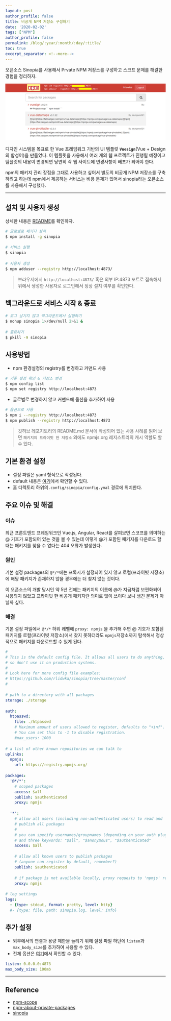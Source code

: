 ```yaml
---
layout: post
author_profile: false
title: 비공개 NPM 저장소 구성하기
date: '2020-02-02'
tags: ["NPM"]
author_profile: false
permalink: /blog/:year/:month/:day/:title/
toc: true
excerpt_separator: <!--more-->
---
```


오픈소스 Sinopia를 사용해서 Prvate NPM 저장소를 구성하고 스코프 문제를 해결한 경험을 정리하자.
<!--more-->

<img src="/assets/images/posts/2020/02/02/npm-sinopia.png" alt="sinopia" />

디자인 시스템을 목표로 한 Vue 프레임워크 기반의 UI 템플릿 **`Vuesign`**(Vue + Design의 합성어)을 만들었다.
이 템플릿을 사용해서 여러 개의 웹 프로젝트가 진행될 예정이고 템플릿의 내용이 변경되면 당연히 각 웹 사이트에 변경사항이 배포가 되어야 한다.

npm의 패키지 관리 장점을 그대로 사용하고 싶어서 별도의 비공개 NPM 저장소를 구축하려고 하는데 npm에서 제공하는 서비스는 비용 문제가 있어서 sinopia라는 오픈소스를 사용해서 구성했다.

---

## 설치 및 사용자 생성

상세한 내용은 [README](https://github.com/rlidwka/sinopia)를 확인하자.

```bash
# 글로벌로 패키지 설치
$ npm install -g sinopia

# 서비스 실행
$ sinopia

# 사용자 생성  
$ npm adduser --registry http://localhost:4873/
```

> 브라우저에서 `http://localhost:4873/` 혹은 외부 IP:4873 포트로 접속해서 위에서 생성한 사용자로 로그인해서 정상 설치 여부를 확인한다.

## 백그라운드로 서비스 시작 & 종료

```bash
# 로그 남기지 않고 백그라운드에서 실행하기
$ nohup sinopia 1>/dev/null 2>&1 &

# 종료하기
$ pkill -9 sinopia
```

## 사용방법

* npm 환경설정의 registry를 변경하고 커맨드 사용

```bash
# 기존 설정 확인 & 저장소 변경
$ npm config list
$ npm set registry http://localhost:4873
```

* 글로벌로 변경하지 않고 커맨드에 옵션을 추가하여 사용

```bash
# 옵션으로 사용
$ npm i --registry http://localhost:4873
$ npm publish --registry http://localhost:4873
```

> 깃허브 레포지토리의 README.md 문서에 작성되어 있는 사용 사례를 읽어 보면 `패키지의 프라이빗 한 저장소` 외에도 npmjs.org 레지스트리의 캐시 역할도 할 수 있다.

## 기본 환경 설정

* 설정 파일은 yaml 형식으로 작성된다.
* default 내용은 [여기](https://github.com/rlidwka/sinopia/blob/master/conf/default.yaml)에서 확인할 수 있다.
* 홈 디렉토리 하위의`.config/sinopia/config.ymal` 경로에 위치한다.

## 주요 이슈 및 해결

### 이슈

최근 프론트엔드 프레임워크인 Vue.js, Angular, React를 살펴보면 스코프를 의미하는 @ 기호가 포함되어 있는 것을 볼 수 있는데 이렇게 @가 포함된 패키지를 다운로드 할 때는 패키지를 찾을 수 없다는 404 오류가 발생한다.

### 원인

기본 설정 packages의 `@*/*`에는 프록시가 설정되어 있지 않고 로컬(프라이빗 저장소)에 해당 패키지가 존재하지 않을 경우에는 더 찾지 않는 것이다.

이 오픈소스의 개발 당시인 약 5년 전에는 패키지의 이름에  @가 지금처럼 보편화되어 사용되지 않았고 프라이빗 한 비공개 패키지란 의미로 많이 쓰이다 보니 생긴 문제가 아닐까 싶다.

### 해결

기본 설정 파일에서 `@*/*` 하위 레벨에 `proxy: npmjs` 을 추가해 주면 @ 기호가 포함된 패키지를 로컬(프라이빗 저장소)에서 찾지 못하더라도 `npmjs`저장소까지 탐색해서 정상적으로 패키지를 다운로드할 수 있게 된다.

```yml
#
# This is the default config file. It allows all users to do anything,
# so don't use it on production systems.
#
# Look here for more config file examples:
# https://github.com/rlidwka/sinopia/tree/master/conf
#

# path to a directory with all packages
storage: ./storage

auth:
  htpasswd:
    file: ./htpasswd
    # Maximum amount of users allowed to register, defaults to "+inf".
    # You can set this to -1 to disable registration.
    #max_users: 1000

# a list of other known repositories we can talk to
uplinks:
  npmjs:
    url: https://registry.npmjs.org/

packages:
  '@*/*':
    # scoped packages
    access: $all
    publish: $authenticated
    proxy: npmjs

  '*':
    # allow all users (including non-authenticated users) to read and
    # publish all packages
    #
    # you can specify usernames/groupnames (depending on your auth plugin)
    # and three keywords: "$all", "$anonymous", "$authenticated"
    access: $all

    # allow all known users to publish packages
    # (anyone can register by default, remember?)
    publish: $authenticated

    # if package is not available locally, proxy requests to 'npmjs' registry
    proxy: npmjs

# log settings
logs:
  - {type: stdout, format: pretty, level: http}
  #- {type: file, path: sinopia.log, level: info}
```

## 추가 설정

* 외부에서의 연결과 용량 제한을 늘리기 위해 설정 파일 하단에 `listen`과 `max_body_size`를 추가하여 사용할 수 있다.
* 전체 옵션은 [여기](https://github.com/rlidwka/sinopia/blob/master/conf/full.yaml)에서 확인할 수 있다.

```yaml linenumber
listen: 0.0.0.0:4873
max_body_size: 100mb
```

---

## Reference

* [npm-scope](https://docs.npmjs.com/using-npm/scope.html)
* [npm-about-private-packages](https://docs.npmjs.com/about-private-packages)
* [sinopia](https://www.npmjs.com/package/sinopia)
